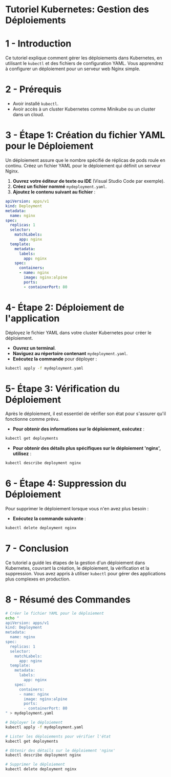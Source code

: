 # Tutoriel Kubernetes: Gestion des Déploiements

# 1 - Introduction

Ce tutoriel explique comment gérer les déploiements dans Kubernetes, en utilisant le `kubectl` et des fichiers de configuration YAML. Vous apprendrez à configurer un déploiement pour un serveur web Nginx simple.

# 2 - Prérequis

- Avoir installé `kubectl`.
- Avoir accès à un cluster Kubernetes comme Minikube ou un cluster dans un cloud.

# 3 - Étape 1: Création du fichier YAML pour le Déploiement

Un déploiement assure que le nombre spécifié de réplicas de pods roule en continu. Créez un fichier YAML pour le déploiement qui définit un serveur Nginx.

1. **Ouvrez votre éditeur de texte ou IDE** (Visual Studio Code par exemple).
2. **Créez un fichier nommé** `mydeployment.yaml`.
3. **Ajoutez le contenu suivant au fichier** :

```yaml
apiVersion: apps/v1
kind: Deployment
metadata:
  name: nginx
spec:
  replicas: 1
  selector:
    matchLabels:
      app: nginx
  template:
    metadata:
      labels:
        app: nginx
    spec:
      containers:
      - name: nginx
        image: nginx:alpine
        ports:
        - containerPort: 80
```

# 4- Étape 2: Déploiement de l'application

Déployez le fichier YAML dans votre cluster Kubernetes pour créer le déploiement.

- **Ouvrez un terminal**.
- **Naviguez au répertoire contenant** `mydeployment.yaml`.
- **Exécutez la commande** pour déployer :

```bash
kubectl apply -f mydeployment.yaml
```

# 5- Étape 3: Vérification du Déploiement

Après le déploiement, il est essentiel de vérifier son état pour s'assurer qu'il fonctionne comme prévu.

- **Pour obtenir des informations sur le déploiement, exécutez** :

```bash
kubectl get deployments
```

- **Pour obtenir des détails plus spécifiques sur le déploiement 'nginx', utilisez** :

```bash
kubectl describe deployment nginx
```

# 6 - Étape 4: Suppression du Déploiement

Pour supprimer le déploiement lorsque vous n'en avez plus besoin :

- **Exécutez la commande suivante** :

```bash
kubectl delete deployment nginx
```

# 7 - Conclusion

Ce tutoriel a guidé les étapes de la gestion d'un déploiement dans Kubernetes, couvrant la création, le déploiement, la vérification et la suppression. Vous avez appris à utiliser `kubectl` pour gérer des applications plus complexes en production.

# 8 - Résumé des Commandes

```bash
# Créer le fichier YAML pour le déploiement
echo "
apiVersion: apps/v1
kind: Deployment
metadata:
  name: nginx
spec:
  replicas: 1
  selector:
    matchLabels:
      app: nginx
  template:
    metadata:
      labels:
        app: nginx
    spec:
      containers:
      - name: nginx
        image: nginx:alpine
        ports:
        - containerPort: 80
" > mydeployment.yaml

# Déployer le déploiement
kubectl apply -f mydeployment.yaml

# Lister les déploiements pour vérifier l'état
kubectl get deployments

# Obtenir des détails sur le déploiement 'nginx'
kubectl describe deployment nginx

# Supprimer le déploiement
kubectl delete deployment nginx
```
